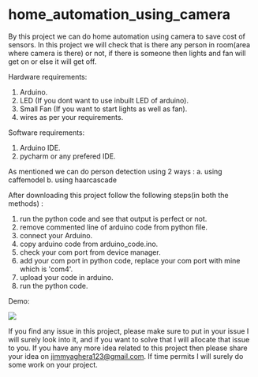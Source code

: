 # home_automation_using_camera
By this project we can do home automation using camera to save cost of sensors. In this project we will check that is there any person in room(area where camera is there) or not, if there is someone then lights and fan will get on or else it will get off.

Hardware requirements:
1. Arduino.
2. LED (If you dont want to use inbuilt LED of arduino).
3. Small Fan (If you want to start lights as well as fan).
4. wires as per your requirements. 

Software requirements:
1. Arduino IDE.
2. pycharm or any prefered IDE.

As mentioned we can do person detection using 2 ways : 
a. using caffemodel 
b. using haarcascade

After downloading this project follow the following steps(in both the methods) :
1. run the python code and see that output is perfect or not.
2. remove commented line of arduino code from python file.
3. connect your Arduino.
4. copy arduino code from arduino_code.ino.
5. check your com port from device manager.
6. add your com port in python code, replace your com port with mine which is 'com4'.
7. upload your code in arduino.
8. run the python code.

Demo:

![](https://github.com/Jimmy5467/home_automation_using_camera/blob/master/gif.gif)

If you find any issue in this project, please make sure to put in your issue I will surely look into it, and if you want to solve that I will allocate that issue to you. 
If you have any more idea related to this project then please share your idea on jimmyaghera123@gmail.com. If time permits I will surely do some work on your project.
